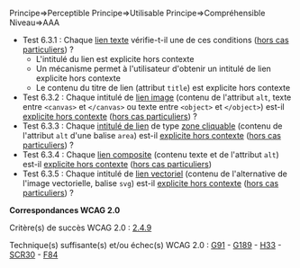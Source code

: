 Principe=>Perceptible
Principe=>Utilisable
Principe=>Compréhensible
Niveau=>AAA

*   Test 6.3.1 : Chaque [lien texte](#lien-image) vérifie-t-il une de ces conditions ([hors cas particuliers](#critres-61-et-63 "Cas particuliers pour le critère 6.3")) ?
    *   L'intitulé du lien est explicite hors contexte
    *   Un mécanisme permet à l'utilisateur d'obtenir un intitulé de lien explicite hors contexte
    *   Le contenu du titre de lien (attribut `title`) est explicite hors contexte
*   Test 6.3.2 : Chaque intitulé de [lien image](#lien-explicite-hors-contexte) (contenu de l'attribut `alt`, texte entre `<canvas>` et `</canvas>` ou texte entre `<object>` et `</object>`) est-il [explicite hors contexte](#lien-dont-la-nature-nest-pas-vidente) ([hors cas particuliers](#critres-61-et-63 "Cas particuliers pour le critère 6.4")) ?
*   Test 6.3.3 : Chaque [intitulé de lien](#intitul-de-lien) de type [zone cliquable](#zone-dune-image-ractiveCliquable) (contenu de l'attribut `alt` d'une balise `area`) est-il [explicite hors contexte](#lien-dont-la-nature-nest-pas-vidente) ([hors cas particuliers](#critres-61-et-63 "Cas particuliers pour le critère 6.4")) ?
*   Test 6.3.4 : Chaque [lien composite](#lien-adjacent) (contenu texte et de l'attribut `alt`) est-il [explicite hors contexte](#lien-dont-la-nature-nest-pas-vidente) ([hors cas particuliers](#critres-61-et-63 "Cas particuliers pour le critère 6.4"))
*   Test 6.3.5 : Chaque intitulé de [lien vectoriel](#lien-texte) (contenu de l'alternative de l'image vectorielle, balise `svg`) est-il [explicite hors contexte](#lien-dont-la-nature-nest-pas-vidente) ([hors cas particuliers](#critres-61-et-63 "Cas particuliers pour le critère 6.3")) ?

**Correspondances WCAG 2.0**

Critère(s) de succès WCAG 2.0 : [2.4.9](http://www.w3.org/Translations/WCAG20-fr/#navigation-mechanisms-link)

Technique(s) suffisante(s) et/ou échec(s) WCAG 2.0 : [G91](http://www.w3.org/TR/WCAG-TECHS/G91.html) - [G189](http://www.w3.org/TR/WCAG-TECHS/G189.html) - [H33](http://www.w3.org/TR/WCAG-TECHS/H33.html) - [SCR30](http://www.w3.org/TR/WCAG-TECHS/SCR30.html) - [F84](http://www.w3.org/TR/2014/NOTE-WCAG20-TECHS-20140916/F84.html)
